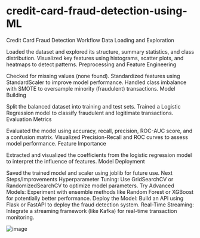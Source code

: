 # credit-card-fraud-detection-using-ML
Credit Card Fraud Detection Workflow
Data Loading and Exploration

Loaded the dataset and explored its structure, summary statistics, and class distribution.
Visualized key features using histograms, scatter plots, and heatmaps to detect patterns.
Preprocessing and Feature Engineering

Checked for missing values (none found).
Standardized features using StandardScaler to improve model performance.
Handled class imbalance with SMOTE to oversample minority (fraudulent) transactions.
Model Building

Split the balanced dataset into training and test sets.
Trained a Logistic Regression model to classify fraudulent and legitimate transactions.
Evaluation Metrics

Evaluated the model using accuracy, recall, precision, ROC-AUC score, and a confusion matrix.
Visualized Precision-Recall and ROC curves to assess model performance.
Feature Importance

Extracted and visualized the coefficients from the logistic regression model to interpret the influence of features.
Model Deployment

Saved the trained model and scaler using joblib for future use.
Next Steps/Improvements
Hyperparameter Tuning: Use GridSearchCV or RandomizedSearchCV to optimize model parameters.
Try Advanced Models: Experiment with ensemble methods like Random Forest or XGBoost for potentially better performance.
Deploy the Model: Build an API using Flask or FastAPI to deploy the fraud detection system.
Real-Time Streaming: Integrate a streaming framework (like Kafka) for real-time transaction monitoring.

![image](https://github.com/user-attachments/assets/7e30df2d-7ea3-4c16-b12a-0eb4fad485cc)

